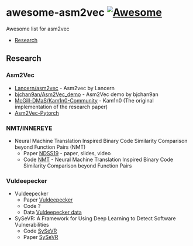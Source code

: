 # awesome-asm2vec [![Awesome](https://cdn.rawgit.com/sindresorhus/awesome/d7305f38d29fed78fa85652e3a63e154dd8e8829/media/badge.svg)](https://github.com/sindresorhus/awesome)
Awesome list for asm2vec

- [Research](#research)

## Research

### Asm2Vec
- [Lancern/asm2vec](https://github.com/Lancern/asm2vec) - Asm2vec by Lancern
- [bjchan9an/Asm2Vec_demo](https://github.com/bjchan9an/Asm2Vec_demo) - Asm2Vec demo by bjchan9an
- [McGill-DMaS/Kam1n0-Community](https://github.com/McGill-DMaS/Kam1n0-Community) - Kam1n0 (The original implementation of the research paper)
- [Asm2Vec-Pytorch](https://github.com/oalieno/asm2vec-pytorch)

### NMT/INNEREYE

- Neural Machine Translation Inspired Binary Code Similarity Comparison beyond Function Pairs (NMT)
  - Paper [NDSS19](https://www.ndss-symposium.org/ndss-paper/neural-machine-translation-inspired-binary-code-similarity-comparison-beyond-function-pairs/) - paper, slides, video
  - Code [NMT](https://github.com/nmt4binaries/nmt4binaries.github.io) - Neural Machine Translation Inspired Binary Code Similarity Comparison beyond Function Pairs

### Vuldeepecker

- Vuldeepecker
   - Paper [Vuldeepecker](https://arxiv.org/abs/1801.01681)
   - Code ?
   - Data [Vuldeepecker data](https://github.com/CGCL-codes/VulDeePecker)
- SySeVR: A Framework for Using Deep Learning to Detect Software Vulnerabilities
   - Code [SySeVR](https://github.com/SySeVR/SySeVR)
   - Paper [SySeVR](https://arxiv.org/abs/1807.06756)
